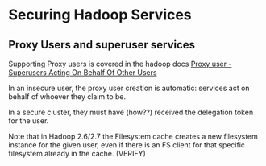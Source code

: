 <!---
  Licensed under the Apache License, Version 2.0 (the "License");
  you may not use this file except in compliance with the License.
  You may obtain a copy of the License at
  
   http://www.apache.org/licenses/LICENSE-2.0
  
  Unless required by applicable law or agreed to in writing, software
  distributed under the License is distributed on an "AS IS" BASIS,
  WITHOUT WARRANTIES OR CONDITIONS OF ANY KIND, either express or implied.
  See the License for the specific language governing permissions and
  limitations under the License. See accompanying LICENSE file.
-->
  
# Securing Hadoop Services

## Proxy Users and superuser services

Supporting Proxy users is covered in the hadoop docs
[Proxy user - Superusers Acting On Behalf Of Other Users](http://hadoop.apache.org/docs/r2.7.1/hadoop-project-dist/hadoop-common/Superusers.html)
 
In an insecure user, the proxy user creation is automatic: services act on behalf of whoever
they claim to be.

In a secure cluster, they must have (how??) received the delegation token for
the user.


Note that in Hadoop 2.6/2.7 the Filesystem cache creates a new filesystem instance for the given user, even
if there is an FS client for that specific filesystem already in the cache. (VERIFY)

